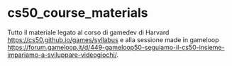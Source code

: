 # cs50_course_materials
Tutto il materiale legato al corso di gamedev di Harvard https://cs50.github.io/games/syllabus e alla sessione made in gameloop https://forum.gameloop.it/d/449-gameloop50-seguiamo-il-cs50-insieme-impariamo-a-sviluppare-videogiochi/.

